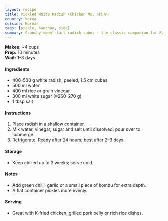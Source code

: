 ```yaml
---
layout: recipe
title: Pickled White Radish (Chicken Mu, 치킨무)
country: korea
cuisine: Korean
tags: [pickle, banchan, side]
summary: Crunchy sweet‑tart radish cubes — the classic companion for Korean fried chicken.
---
```

<div class="recipe-meta">
  <strong>Makes:</strong> ~4 cups<br>
  <strong>Prep:</strong> 10 minutes<br>
  <strong>Wait:</strong> 1–3 days<br>
</div>

<h4>Ingredients</h4>
<ul>
<li>400–500 g white radish, peeled, 1.5 cm cubes</li>
<li>500 ml water</li>
<li>400 ml rice or grain vinegar</li>
<li>300 ml white sugar (≈260–270 g)</li>
<li>1 tbsp salt</li>
</ul>

<h4>Instructions</h4>
<ol>
<li>Place radish in a shallow container.</li>
<li>Mix water, vinegar, sugar and salt until dissolved; pour over to submerge.</li>
<li>Refrigerate. Ready after 24 hours; best after 2–3 days.</li>
</ol>

<h4>Storage</h4>
<ul><li>Keep chilled up to 3 weeks; serve cold.</li></ul>

<h4>Notes</h4>
<ul>
<li>Add green chilli, garlic or a small piece of kombu for extra depth.</li>
<li>A flat container pickles more evenly.</li>
</ul>

<h4>Serving</h4>
<ul><li>Great with K‑fried chicken, grilled pork belly or rich rice dishes.</li></ul>
